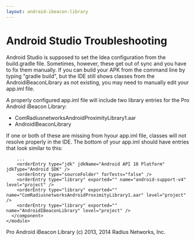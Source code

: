 ```yaml
---
layout: android-ibeacon-library
---
```


# Android Studio Troubleshooting

Android Studio is supposed to set the Idea configuration from the build.gradle file.  Sometimes, however, these get out of sync and you
have to fix them manually.  If you can build your APK from the command line by typing "gradle build", but the IDE still
shows classes from the AndroidiBeaconLibrary as not existing, you may need to manually edit your app.iml file.

A properly configured app.iml file will include two library entries for the Pro Android iBeacon Library:
  
  * ComRadiusnetworksAndroidProximityLibrary1.aar
  * AndroidIBeaconLibrary
  
If one or both of these are missing from hyour app.iml file, classes will not resolve properly in the IDE.  The bottom
of your app.iml should have entries that look similar to this:

        ...
        <orderEntry type="jdk" jdkName="Android API 18 Platform" jdkType="Android SDK" />
        <orderEntry type="sourceFolder" forTests="false" />
        <orderEntry type="library" exported="" name="android-support-v4" level="project" />
        <orderEntry type="library" exported="" name="ComRadiusnetworksAndroidProximityLibrary1.aar" level="project" />
        <orderEntry type="library" exported="" name="AndroidIBeaconLibrary" level="project" />
      </component>
    </module>

Pro Android iBeacon Library (c) 2013, 2014 Radius Networks, Inc.
